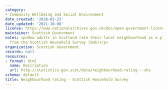 ```yaml
---
category:
- Community Wellbeing and Social Environment
date_created: '2018-03-23'
date_updated: '2021-10-08'
license: https://www.nationalarchives.gov.uk/doc/open-government-licence/version/3/
maintainer: Scottish Government
notes: <p>How adults in Scotland rate their local neighbourhood as a place to live,
  from the Scottish Household Survey (SHS)</p>
organization: Scottish Government
records: null
resources:
- format: html
  name: Description
  url: http://statistics.gov.scot/data/neighbourhood-rating---shs
schema: default
title: Neighbourhood rating - Scottish Household Survey
---
```

